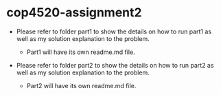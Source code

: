 # cop4520-assignment2

* Please refer to folder part1 to show the details on how to run part1 as well as my solution explanation to the problem.
  - Part1 will have its own readme.md file. 

* Please refer to folder part2 to show the details on how to run part2 as well as my solution explanation to the problem.
  - Part2 will have its own readme.md file.

